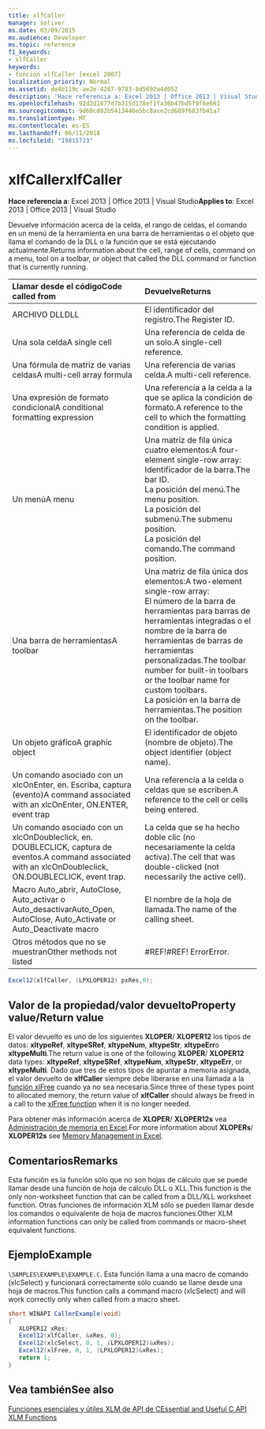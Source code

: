 ```yaml
---
title: xlfCaller
manager: soliver
ms.date: 03/09/2015
ms.audience: Developer
ms.topic: reference
f1_keywords:
- xlfCaller
keywords:
- función xlfCaller [excel 2007]
localization_priority: Normal
ms.assetid: de4b119c-ae2e-4207-9783-8d5692a4d052
description: 'Hace referencia a: Excel 2013 | Office 2013 | Visual Studio'
ms.openlocfilehash: 92d2d1877d7b315d178ef1fa36b47bd5f9f8e661
ms.sourcegitcommit: 9d60cd82b5413446e5bc8ace2cd689f683fb41a7
ms.translationtype: MT
ms.contentlocale: es-ES
ms.lasthandoff: 06/11/2018
ms.locfileid: "19815723"
---
```

# <a name="xlfcaller"></a><span data-ttu-id="48f6d-104">xlfCaller</span><span class="sxs-lookup"><span data-stu-id="48f6d-104">xlfCaller</span></span>

 <span data-ttu-id="48f6d-105">**Hace referencia a**: Excel 2013 | Office 2013 | Visual Studio</span><span class="sxs-lookup"><span data-stu-id="48f6d-105">**Applies to**: Excel 2013 | Office 2013 | Visual Studio</span></span> 
  
<span data-ttu-id="48f6d-106">Devuelve información acerca de la celda, el rango de celdas, el comando en un menú de la herramienta en una barra de herramientas o el objeto que llama el comando de la DLL o la función que se está ejecutando actualmente.</span><span class="sxs-lookup"><span data-stu-id="48f6d-106">Returns information about the cell, range of cells, command on a menu, tool on a toolbar, or object that called the DLL command or function that is currently running.</span></span>
  
|<span data-ttu-id="48f6d-107">**Llamar desde el código**</span><span class="sxs-lookup"><span data-stu-id="48f6d-107">**Code called from**</span></span>|<span data-ttu-id="48f6d-108">**Devuelve**</span><span class="sxs-lookup"><span data-stu-id="48f6d-108">**Returns**</span></span>|
|:-----|:-----|
|<span data-ttu-id="48f6d-109">ARCHIVO DLL</span><span class="sxs-lookup"><span data-stu-id="48f6d-109">DLL</span></span>  <br/> |<span data-ttu-id="48f6d-110">El identificador del registro.</span><span class="sxs-lookup"><span data-stu-id="48f6d-110">The Register ID.</span></span>  <br/> |
|<span data-ttu-id="48f6d-111">Una sola celda</span><span class="sxs-lookup"><span data-stu-id="48f6d-111">A single cell</span></span>  <br/> |<span data-ttu-id="48f6d-112">Una referencia de celda de un solo.</span><span class="sxs-lookup"><span data-stu-id="48f6d-112">A single-cell reference.</span></span>  <br/> |
|<span data-ttu-id="48f6d-113">Una fórmula de matriz de varias celdas</span><span class="sxs-lookup"><span data-stu-id="48f6d-113">A multi-cell array formula</span></span>  <br/> |<span data-ttu-id="48f6d-114">Una referencia de varias celda.</span><span class="sxs-lookup"><span data-stu-id="48f6d-114">A multi-cell reference.</span></span>  <br/> |
|<span data-ttu-id="48f6d-115">Una expresión de formato condicional</span><span class="sxs-lookup"><span data-stu-id="48f6d-115">A conditional formatting expression</span></span>  <br/> |<span data-ttu-id="48f6d-116">Una referencia a la celda a la que se aplica la condición de formato.</span><span class="sxs-lookup"><span data-stu-id="48f6d-116">A reference to the cell to which the formatting condition is applied.</span></span>  <br/> |
|<span data-ttu-id="48f6d-117">Un menú</span><span class="sxs-lookup"><span data-stu-id="48f6d-117">A menu</span></span>  <br/> | <span data-ttu-id="48f6d-118">Una matriz de fila única cuatro elementos:</span><span class="sxs-lookup"><span data-stu-id="48f6d-118">A four-element single-row array:</span></span>  <br/>  <span data-ttu-id="48f6d-119">Identificador de la barra.</span><span class="sxs-lookup"><span data-stu-id="48f6d-119">The bar ID.</span></span>  <br/>  <span data-ttu-id="48f6d-120">La posición del menú.</span><span class="sxs-lookup"><span data-stu-id="48f6d-120">The menu position.</span></span>  <br/>  <span data-ttu-id="48f6d-121">La posición del submenú.</span><span class="sxs-lookup"><span data-stu-id="48f6d-121">The submenu position.</span></span>  <br/>  <span data-ttu-id="48f6d-122">La posición del comando.</span><span class="sxs-lookup"><span data-stu-id="48f6d-122">The command position.</span></span>  <br/> |
|<span data-ttu-id="48f6d-123">Una barra de herramientas</span><span class="sxs-lookup"><span data-stu-id="48f6d-123">A toolbar</span></span>  <br/> | <span data-ttu-id="48f6d-124">Una matriz de fila única dos elementos:</span><span class="sxs-lookup"><span data-stu-id="48f6d-124">A two-element single-row array:</span></span>  <br/>  <span data-ttu-id="48f6d-125">El número de la barra de herramientas para barras de herramientas integradas o el nombre de la barra de herramientas de barras de herramientas personalizadas.</span><span class="sxs-lookup"><span data-stu-id="48f6d-125">The toolbar number for built-in toolbars or the toolbar name for custom toolbars.</span></span>  <br/>  <span data-ttu-id="48f6d-126">La posición en la barra de herramientas.</span><span class="sxs-lookup"><span data-stu-id="48f6d-126">The position on the toolbar.</span></span>  <br/> |
|<span data-ttu-id="48f6d-127">Un objeto gráfico</span><span class="sxs-lookup"><span data-stu-id="48f6d-127">A graphic object</span></span>  <br/> |<span data-ttu-id="48f6d-128">El identificador de objeto (nombre de objeto).</span><span class="sxs-lookup"><span data-stu-id="48f6d-128">The object identifier (object name).</span></span>  <br/> |
|<span data-ttu-id="48f6d-129">Un comando asociado con un xlcOnEnter, en. Escriba, captura (evento)</span><span class="sxs-lookup"><span data-stu-id="48f6d-129">A command associated with an xlcOnEnter, ON.ENTER, event trap</span></span>  <br/> |<span data-ttu-id="48f6d-130">Una referencia a la celda o celdas que se escriben.</span><span class="sxs-lookup"><span data-stu-id="48f6d-130">A reference to the cell or cells being entered.</span></span>  <br/> |
|<span data-ttu-id="48f6d-131">Un comando asociado con un xlcOnDoubleclick, en. DOUBLECLICK, captura de eventos.</span><span class="sxs-lookup"><span data-stu-id="48f6d-131">A command associated with an xlcOnDoubleclick, ON.DOUBLECLICK, event trap.</span></span>  <br/> |<span data-ttu-id="48f6d-132">La celda que se ha hecho doble clic (no necesariamente la celda activa).</span><span class="sxs-lookup"><span data-stu-id="48f6d-132">The cell that was double-clicked (not necessarily the active cell).</span></span>  <br/> |
|<span data-ttu-id="48f6d-133">Macro Auto_abrir, AutoClose, Auto_activar o Auto_desactivar</span><span class="sxs-lookup"><span data-stu-id="48f6d-133">Auto_Open, AutoClose, Auto_Activate or Auto_Deactivate macro</span></span>  <br/> |<span data-ttu-id="48f6d-134">El nombre de la hoja de llamada.</span><span class="sxs-lookup"><span data-stu-id="48f6d-134">The name of the calling sheet.</span></span>  <br/> |
|<span data-ttu-id="48f6d-135">Otros métodos que no se muestran</span><span class="sxs-lookup"><span data-stu-id="48f6d-135">Other methods not listed</span></span>  <br/> |<span data-ttu-id="48f6d-136">#REF!</span><span class="sxs-lookup"><span data-stu-id="48f6d-136">#REF!</span></span> <span data-ttu-id="48f6d-137">Error</span><span class="sxs-lookup"><span data-stu-id="48f6d-137">Error.</span></span>  <br/> |
   
```cs
Excel12(xlfCaller, (LPXLOPER12) pxRes,0);
```

## <a name="property-valuereturn-value"></a><span data-ttu-id="48f6d-138">Valor de la propiedad/valor devuelto</span><span class="sxs-lookup"><span data-stu-id="48f6d-138">Property value/Return value</span></span>

<span data-ttu-id="48f6d-139">El valor devuelto es uno de los siguientes **XLOPER**/ **XLOPER12** los tipos de datos: **xltypeRef**, **xltypeSRef**, **xltypeNum**, **xltypeStr**, **xltypeErr**o **xltypeMulti**.</span><span class="sxs-lookup"><span data-stu-id="48f6d-139">The return value is one of the following **XLOPER**/ **XLOPER12** data types: **xltypeRef**, **xltypeSRef**, **xltypeNum**, **xltypeStr**, **xltypeErr**, or **xltypeMulti**.</span></span> <span data-ttu-id="48f6d-140">Dado que tres de estos tipos de apuntar a memoria asignada, el valor devuelto de **xlfCaller** siempre debe liberarse en una llamada a la [función xlFree](xlfree.md) cuando ya no sea necesaria.</span><span class="sxs-lookup"><span data-stu-id="48f6d-140">Since three of these types point to allocated memory, the return value of **xlfCaller** should always be freed in a call to the [xlFree function](xlfree.md) when it is no longer needed.</span></span> 
  
<span data-ttu-id="48f6d-141">Para obtener más información acerca de **XLOPER**/ **XLOPER12s** vea [Administración de memoria en Excel](memory-management-in-excel.md).</span><span class="sxs-lookup"><span data-stu-id="48f6d-141">For more information about **XLOPERs**/ **XLOPER12s** see [Memory Management in Excel](memory-management-in-excel.md).</span></span>
  
## <a name="remarks"></a><span data-ttu-id="48f6d-142">Comentarios</span><span class="sxs-lookup"><span data-stu-id="48f6d-142">Remarks</span></span>

<span data-ttu-id="48f6d-143">Esta función es la función sólo que no son hojas de cálculo que se puede llamar desde una función de hoja de cálculo DLL o XLL.</span><span class="sxs-lookup"><span data-stu-id="48f6d-143">This function is the only non-worksheet function that can be called from a DLL/XLL worksheet function.</span></span> <span data-ttu-id="48f6d-144">Otras funciones de información XLM sólo se pueden llamar desde los comandos o equivalente de hoja de macros funciones.</span><span class="sxs-lookup"><span data-stu-id="48f6d-144">Other XLM information functions can only be called from commands or macro-sheet equivalent functions.</span></span>
  
## <a name="example"></a><span data-ttu-id="48f6d-145">Ejemplo</span><span class="sxs-lookup"><span data-stu-id="48f6d-145">Example</span></span>

 <span data-ttu-id="48f6d-146">`\SAMPLES\EXAMPLE\EXAMPLE.C`.</span><span class="sxs-lookup"><span data-stu-id="48f6d-146"></span></span> <span data-ttu-id="48f6d-147">Esta función llama a una macro de comando (xlcSelect) y funcionará correctamente sólo cuando se llame desde una hoja de macros.</span><span class="sxs-lookup"><span data-stu-id="48f6d-147">This function calls a command macro (xlcSelect) and will work correctly only when called from a macro sheet.</span></span>
  
```cs
short WINAPI CallerExample(void)
{
   XLOPER12 xRes;
   Excel12(xlfCaller, &xRes, 0);
   Excel12(xlcSelect, 0, 1, (LPXLOPER12)&xRes);
   Excel12(xlFree, 0, 1, (LPXLOPER12)&xRes);
   return 1;
}
```

## <a name="see-also"></a><span data-ttu-id="48f6d-148">Vea también</span><span class="sxs-lookup"><span data-stu-id="48f6d-148">See also</span></span>



[<span data-ttu-id="48f6d-149">Funciones esenciales y útiles XLM de API de C</span><span class="sxs-lookup"><span data-stu-id="48f6d-149">Essential and Useful C API XLM Functions</span></span>](essential-and-useful-c-api-xlm-functions.md)

